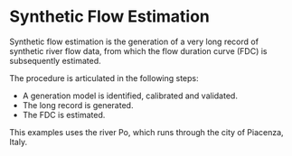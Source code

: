 # Synthetic Flow Estimation

Synthetic flow estimation is the generation of a very long record of synthetic river flow data, from which the flow duration curve (FDC) is subsequently estimated.

The procedure is articulated in the following steps:

- A generation model is identified, calibrated and validated.
- The long record is generated.
- The FDC is estimated.

This examples uses the river Po, which runs through the city of Piacenza, Italy.
